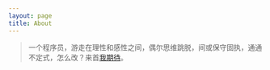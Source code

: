 ```yaml
---
layout: page
title: About
---
```


>一个程序员，游走在理性和感性之间，偶尔思维跳脱，间或保守固执，通通不定式，怎么改？来首[我期待](http://music.163.com/m/song?id=187104&userid=96958161)。
